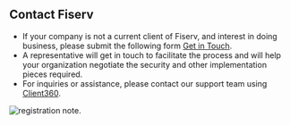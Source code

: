 ## Contact Fiserv

*  If your company is not a current client of Fiserv, and interest in doing business, please submit the following form [Get in Touch](https://www.fiserv.com/en/about-fiserv/contact-us.html).
*  A representative will get in touch to facilitate the process and will help your organization negotiate the security and other implementation pieces required.
*  For inquiries or assistance, please contact our support team using [Client360](https://client360.fiservapps.com/Client360/login).
 
![registration note](assets/images/registration-note-2.png).
